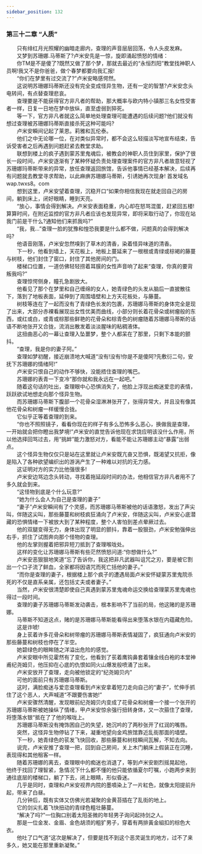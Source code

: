 ```yaml
---
sidebar_position: 132
---
```

### 第三十二章 “人质”  


　　只有绯红月光照耀的幽暗走廊内，查理的声音层层回荡，令人头皮发麻。  
　　又梦到苏珊娜.马蒂斯了?卢米安先是一惊，旋即涌起愤怒的情绪：  
　　你TM是不是傻了?既然又做了那个梦，那就去最近的“永恒烈阳”教堂找神职人员啊!我又不是你爸爸，做个春梦都要向我汇报!  
　　“你们在梦里有过交流了?”卢米安略感愕然。  
　　这说明苏珊娜玛蒂斯还没有完全变成怪异生物，还有一定的智慧?卢米安念头电转间，有点替查理悲哀。  
　　查理要是不能获得官方非凡者的帮助，那大概率与欧内特小镇那三名女性受害者一样，日复一日地在梦中放纵，直至虚弱到猝死。  
　　等一下，官方非凡者就这么简单地处理查理可能遭遇的后续问题?他们就没有想过查理被苏珊娜玛蒂斯直接杀死这种可能吗?  
　　卢米安瞬间记起了莱恩。莉雅和瓦伦泰。  
　　他们之中无论哪一位，在对类似异常时，都不会这么轻描淡写地宣布结束，告诉受害者之后再遇到问题赶紧去教堂求助。  
　　联想到楼上的疯子遇到蒙苏里鬼魂后，被教会的神职人员住到家里，保护了很长一段时间，卢米安逐渐有了某种怀疑负责处理查理案件的官方非凡者故意轻视了苏珊娜玛蒂斯带来的异常，放任查理返回旅馆，告诉他事情已经基本解决，后续再有问题就去教堂寻求帮助，以此麻痹苏珊娜马蒂斯，引诱她再次现身! 首发域名wap.twxs8。com  
　　想到这里，卢米安望着查理，沉稳开口“如果你相信我现在就走回自己的房间，躺到床上，闭好眼睛，睡到天亮。  
　　“放心，事情会得到解决。卢米安表面稳重，内心却在怒骂混蛋，赶紧回五楼!算算时间，在附近监控的官方非凡者应该也发现异常，即将采取行动了，你现在站我门前是干什么?通知他们来抓我吗?”  
　　“我，我…”查理一脸的犹豫和惶恐我要是什么都不做，问题真的会得到解决吗?  
　　他语音刚落，卢米安忽然嗅到了草木的清香，染着怪异味道的清香。  
　　下一秒，他看到墙上，天花板上，地板上蔓延来了一根根或青绿或棕褐的藤蔓与树枝，他们封住了窗口，封住了其他房间的门。  
　　楼梯口位置，一道仿佛轻轻捞着耳膜的女性声音响了起来“查理，你真的要背叛我吗?”  
　　查理惊愕侧身，瞳孔急剧放大。  
　　他看见了那个在梦里和自己缠绵的女人，她青绿色的头发从脑后一直披散往下，落到了地板表面，延伸到了周围墙壁和上方天花板处，与藤蔓。  
　　树枝等连在了一起而没有了青绿色长发的包裹，苏珊娜马蒂斯的身体完全是现了出来，大部分赤裸看展现出女性优美而曲线，小部分则长着花骨朵或树瘤般的东西，或红或白，或青或棕那些鲜艳的花骨朵和棕青色的树瘤随着苏珊娜马蒂斯的话语不断地张开又合拢，流消出散发着淡淡腥味的粘稠液体。  
　　这扭曲恶心的一幕让查理入坠噩梦，整个人都呆在了那里，只剩下本能的颤抖。  
　　“查理，我是你的妻子阿。”  
　　查理如梦初醒，接近崩溃地大喊道“没有!没有!你是不是傻阿?先敷衍二句，安抚下苏珊娜的情绪阿!”  
　　卢米安只恨自己的动作不够快，没能捂住查理的嘴巴。  
　　苏珊娜的表青一下变冷“那你就和我永远在一起吧。”  
　　随着这句话的吐出，查理眼中心恐惧消失了，他脸上浮现出痴迷爱恋的表情，跃跃欲试地想走向那个怪异生物。  
　　而苏珊娜马蒂斯下腹部一个花骨朵湿淋淋张开了，张得异常大，并且没有像其他花骨朵和树瘤一样缓慢合拢。  
　　它似乎正等着查理的到来。  
　　“你也不照照镜子，看看你现在的样子有多么恐怖多么恶心，换做我是查理，一开始就会把你瞪出我梦境!”卢米安的直觉告诉他现在求饶应明该没什么作用，所以他选择回骂过去，用“挑衅”能力激怒对方，看能不能让苏珊娜主动“暴露”出弱点。  
　　这个怪异生物仅仅只是站在这里就让卢米安既亢奋又恐惧，既渴望又抗拒，像是陷入了各种欲望编织出的游涡产生了一种难以对抗的无力感。  
　　这证明对方的实力比他强很多!  
　　卢米安边骂边念头转动，寻找着拖延段时间的办法，他相信官方非凡者用不了多久就会到来。  
　　“这怪物到底是个什么玩意?”  
　　“她为什么会人为自己是查理的妻子”  
　　“妻子”卢米安瞬间有了个灵感，而苏珊娜马蒂斯被他的话语激怒，发出了声尖叫，伴随这尖叫，那些藤蔓和树枝疯狂涌向了卢米安，伴随这尖叫，卢米安心底潜藏的恐惧情绪一下被放大到了某种程度，整个人害怕到差点晕厥过去。  
　　他的双腿变得无力，身体出现了明显的颤抖，靠着一股狠劲，卢米安勉强伸出右手，抓住了试图奔向那个怪物的查理。  
　　他的左掌则握着把邪异短刀抵到了查理喉咙处。  
　　这样的变化让苏珊娜马蒂斯有些茫然愤怒问道:“你想做什么?”  
　　卢米安恶狠狠地笑道“忘了告诉你，我这把非凡武器叫诅咒之刃，要是被它割出一个口子流了鲜血，全家都将因语咒而死亡括他的妻子。”  
　　“而你是查理的妻子，根据楼上那个疯子的遭遇局面卢米安怀疑蒙苏里鬼院杀死的不仅是直系亲属，还包括丈夫或者妻子。”  
　　当然，卢米安很清楚即使自己真遇到蒙苏里鬼魂命运交换给查理蒙苏里鬼魂也得过一段时间。  
　　查理的妻子苏珊娜马蒂斯发动袭击，根本影响不了当前的局，他这赌的是苏珊娜。  
　　马蒂斯不知道这点，赌的是苏珊娜马蒂斯能看得出来堕落水银在内蕴藏危险。  
　　这是诈唬!  
　　身上苌着许多花骨朵和树带瘤的苏珊娜马蒂斯表情凝固了，疯狂通向卢米安的那些藤蔓和树枝也停在了半空。  
　　她碧绿色的眼眸随之洋溢出危险的感觉。  
　　卢米安眼中所见霍然有了变化，他看到了苌着鹰钩鼻套着镶金线白袍的本堂神甫纪尧姆贝，他压抑在心底的仇恨如同火山爆发般喷涌了出来。  
　　卢米安放开了查理，走向被他锁定的“纪尧姆贝内”  
　　可他的面前只有苏珊娜马蒂斯。  
　　这时，满脸痴迷与爱恋查理看到卢米安拿着短刀走向自己的“妻子”，忙伸手抓住了这个恶人，大声喊道“不跟要伤害她!”  
　　卢米安骤然清醒，发现眼前纪尧姆贝内变成了花骨朵和树瘤一个接一个张开的苏珊娜马蒂斯被她操纵了情绪，甲卢米安惊余强行扭转身体，又一次箍住了查理，将堕落水银“抵在了了他的喉咙上。  
　　苏珊娜马蒂斯没有掩饰困自己的失望，她沉吟的了两秒张开了红润的嘴唇。  
　　突然，这怪异生物停钻了下来，凝重地望向金鸡旅馆靠近乱街那面的墙壁。  
　　下一秒，她青绿色的苌发飞快回收，那些藤蔓和树枝瞬间瓦解，不知去向。  
　　说完，卢米安推了查理一把，回到自己房间，关上木门躺床上假装正在沉睡，表现得和其他租客一样。  
　　随着苏珊娜的离去，查理眼中的痴迷也消退了，等到卢米安剧烈摇晃起他， 他终于找回了理智紧，急情况下什么都不懂的他只能依循夏尔叮嘱，小跑两步来到通往底层的楼梯口，躺了下去，闭上眼睛，形似昏迷。  
　　几乎是同时，查理和卢米安视界内院的墨噴染上了一片紅色，就像太阳提前升起，带来了白昼。  
　　几分钟后，既有实体又仿佛光若凝聚的金黄苔插在了乱街的地上。  
　　它的剑尖扎着飞快扭动的青绿色粗壮藤蔓。  
　　“解决了吗?”一位胸口别着太阳圣微的年轻男子询问起持剑之人。  
　　那是一位金发、金眉、金色胡须的粗犷男子，穿着有两排黃金組扣的棕色大衣。  
　　他吐了口气道“这次是解决了，但要是找不到这个恶灵诞生的地方，过不了来多久，她又能在那里重新凝聚。”  

